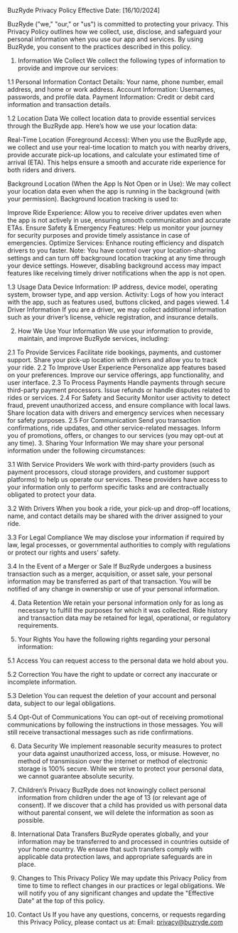 BuzRyde Privacy Policy
Effective Date: [16/10/2024]


BuzRyde ("we," "our," or "us") is committed to protecting your privacy. This Privacy Policy outlines how we collect, use, disclose, and safeguard your personal information when you use our app and services. By using BuzRyde, you consent to the practices described in this policy.


1. Information We Collect
We collect the following types of information to provide and improve our services:


1.1 Personal Information
Contact Details: Your name, phone number, email address, and home or work address.
Account Information: Usernames, passwords, and profile data.
Payment Information: Credit or debit card information and transaction details.

1.2 Location Data
We collect location data to provide essential services through the BuzRyde app. Here’s how we use your location data:

Real-Time Location (Foreground Access):
When you use the BuzRyde app, we collect and use your real-time location to match you with nearby drivers, provide accurate pick-up locations, and calculate your estimated time of arrival (ETA). This helps ensure a smooth and accurate ride experience for both riders and drivers.

Background Location (When the App Is Not Open or in Use):
We may collect your location data even when the app is running in the background (with your permission). Background location tracking is used to:

Improve Ride Experience: Allow you to receive driver updates even when the app is not actively in use, ensuring smooth communication and accurate ETAs.
Ensure Safety & Emergency Features: Help us monitor your journey for security purposes and provide timely assistance in case of emergencies.
Optimize Services: Enhance routing efficiency and dispatch drivers to you faster.
Note: You have control over your location-sharing settings and can turn off background location tracking at any time through your device settings. However, disabling background access may impact features like receiving timely driver notifications when the app is not open.

1.3 Usage Data
Device Information: IP address, device model, operating system, browser type, and app version.
Activity: Logs of how you interact with the app, such as features used, buttons clicked, and pages viewed.
1.4 Driver Information
If you are a driver, we may collect additional information such as your driver’s license, vehicle registration, and insurance details.

2. How We Use Your Information
We use your information to provide, maintain, and improve BuzRyde services, including:

2.1 To Provide Services
Facilitate ride bookings, payments, and customer support.
Share your pick-up location with drivers and allow you to track your ride.
2.2 To Improve User Experience
Personalize app features based on your preferences.
Improve our service offerings, app functionality, and user interface.
2.3 To Process Payments
Handle payments through secure third-party payment processors.
Issue refunds or handle disputes related to rides or services.
2.4 For Safety and Security
Monitor user activity to detect fraud, prevent unauthorized access, and ensure compliance with local laws.
Share location data with drivers and emergency services when necessary for safety purposes.
2.5 For Communication
Send you transaction confirmations, ride updates, and other service-related messages.
Inform you of promotions, offers, or changes to our services (you may opt-out at any time).
3. Sharing Your Information
We may share your personal information under the following circumstances:

3.1 With Service Providers
We work with third-party providers (such as payment processors, cloud storage providers, and customer support platforms) to help us operate our services. These providers have access to your information only to perform specific tasks and are contractually obligated to protect your data.

3.2 With Drivers
When you book a ride, your pick-up and drop-off locations, name, and contact details may be shared with the driver assigned to your ride.

3.3 For Legal Compliance
We may disclose your information if required by law, legal processes, or governmental authorities to comply with regulations or protect our rights and users' safety.

3.4 In the Event of a Merger or Sale
If BuzRyde undergoes a business transaction such as a merger, acquisition, or asset sale, your personal information may be transferred as part of that transaction. You will be notified of any change in ownership or use of your personal information.

4. Data Retention
We retain your personal information only for as long as necessary to fulfill the purposes for which it was collected. Ride history and transaction data may be retained for legal, operational, or regulatory requirements.

5. Your Rights
You have the following rights regarding your personal information:

5.1 Access
You can request access to the personal data we hold about you.

5.2 Correction
You have the right to update or correct any inaccurate or incomplete information.

5.3 Deletion
You can request the deletion of your account and personal data, subject to our legal obligations.

5.4 Opt-Out of Communications
You can opt-out of receiving promotional communications by following the instructions in those messages. You will still receive transactional messages such as ride confirmations.

6. Data Security
We implement reasonable security measures to protect your data against unauthorized access, loss, or misuse. However, no method of transmission over the internet or method of electronic storage is 100% secure. While we strive to protect your personal data, we cannot guarantee absolute security.

7. Children’s Privacy
BuzRyde does not knowingly collect personal information from children under the age of 13 (or relevant age of consent). If we discover that a child has provided us with personal data without parental consent, we will delete the information as soon as possible.

8. International Data Transfers
BuzRyde operates globally, and your information may be transferred to and processed in countries outside of your home country. We ensure that such transfers comply with applicable data protection laws, and appropriate safeguards are in place.

9. Changes to This Privacy Policy
We may update this Privacy Policy from time to time to reflect changes in our practices or legal obligations. We will notify you of any significant changes and update the "Effective Date" at the top of this policy.

10. Contact Us
If you have any questions, concerns, or requests regarding this Privacy Policy, please contact us at:
Email: privacy@buzryde.com
